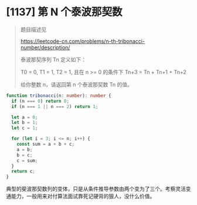 # [1137] 第 N 个泰波那契数

> 题目描述见
>
> https://leetcode-cn.com/problems/n-th-tribonacci-number/description/
>
> 泰波那契序列 Tn 定义如下：
>
> T0 = 0, T1 = 1, T2 = 1, 且在 n >= 0 的条件下 Tn+3 = Tn + Tn+1 + Tn+2
>
> 给你整数 n，请返回第 n 个泰波那契数 Tn 的值。

```ts
function tribonacci(n: number): number {
  if (n === 0) return 0;
  if (n === 1 || n === 2) return 1;

  let a = 0;
  let b = 1;
  let c = 1;

  for (let i = 3; i <= n; i++) {
    const sum = a + b + c;
    a = b;
    b = c;
    c = sum;
  }
  return c;
}
```

典型的斐波那契数列的变体，只是从条件推导参数由两个变为了三个。考察灵活变通能力，一般用来对付算法面试靠死记硬背的狠人，没什么价值。
